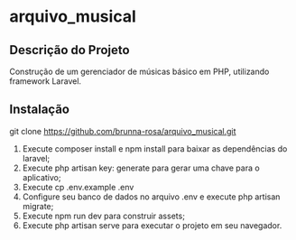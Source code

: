 # arquivo_musical

## Descrição do Projeto
Construção de um gerenciador de músicas básico em PHP, utilizando framework Laravel.

## Instalação

git clone https://github.com/brunna-rosa/arquivo_musical.git

1. Execute composer install e npm install para baixar as dependências do laravel;
2. Execute php artisan key: generate para gerar uma chave para o aplicativo;
3. Execute cp .env.example .env
4. Configure seu banco de dados no arquivo .env e execute php artisan migrate;
5. Execute npm run dev para construir assets;
6. Execute php artisan serve para executar o projeto em seu navegador.
